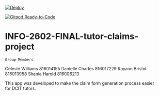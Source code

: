 [![Deploy](https://www.herokucdn.com/deploy/button.svg)](https://heroku.com/deploy?template=https://github.com/dkkcharles/INFO-2602-FINAL-tutor-claims-project)

[![Gitpod Ready-to-Code](https://img.shields.io/badge/Gitpod-Ready--to--Code-blue?logo=gitpod)](https://gitpod.io/#https://github.com/dkkcharles/INFO-2602-FINAL-tutor-claims-project)

# INFO-2602-FINAL-tutor-claims-project

```
Group Members
```
Celeste Williams 816014155
Danielle Charles 816017229
Rayann Bristol 816013958
Shania Harold 816006213


This app was developed to make the claim form generation process easier for DCIT tutors.
